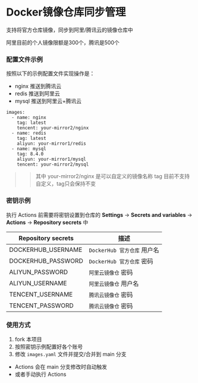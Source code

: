 # Docker镜像仓库同步管理
支持将官方仓库镜像，同步到阿里/腾讯云的镜像仓库中

阿里目前的个人镜像限额是300个，腾讯是500个

### 配置文件示例
按照以下的示例配置文件实现操作是：
- nginx 推送到腾讯云
- redis 推送到阿里云
- mysql 推送到阿里云+腾讯云
```
images:
  - name: nginx
    tag: latest
    tencent: your-mirror2/nginx
  - name: redis
    tag: latest
    aliyun: your-mirror1/redis
  - name: mysql
    tag: 8.4.0
    aliyun: your-mirror1/mysql
    tencent: your-mirror2/mysql
```

>> 其中 your-mirror2/nginx 是可以自定义的镜像名称
>> tag 目前不支持自定义，tag只会保持不变

### 密钥示例
执行 Actions 前需要将密钥设置到仓库的 **Settings** -> **Secrets and variables** -> **Actions** -> **Repository secrets** 中

Repository secrets | 描述
-------- | -----
DOCKERHUB_USERNAME | `DockerHub 官方仓库` 用户名
DOCKERHUB_PASSWORD | `DockerHub 官方仓库` 密码
ALIYUN_PASSWORD | `阿里云镜像仓` 密码
ALIYUN_USERNAME | `阿里云镜像仓` 用户名
TENCENT_USERNAME | `腾讯云镜像仓` 密码
TENCENT_PASSWORD | `腾讯云镜像仓` 密码

### 使用方式
1. fork 本项目
2. 按照密钥示例配置好各个账号
3. 修改 `images.yaml` 文件并提交/合并到 main 分支
- Actions 会在 main 分支修改时自动触发
- 或者手动执行 Actions
